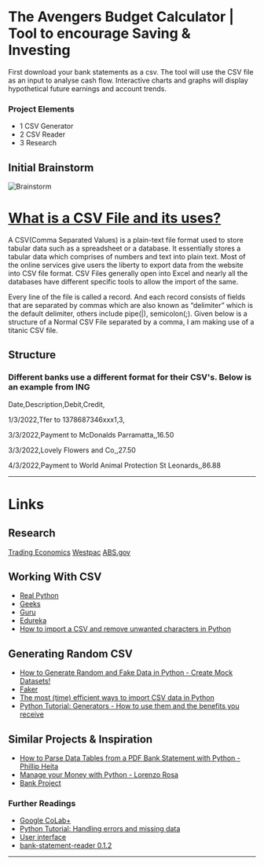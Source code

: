 # The Avengers Budget Calculator | Tool to encourage Saving & Investing

First download your bank statements as a csv. The tool will use the CSV file as an input to analyse cash flow. Interactive charts and graphs will display hypothetical future earnings and account trends.

### Project Elements
- 1 CSV Generator
- 2 CSV Reader
- 3 Research


## Initial Brainstorm

![Brainstorm](/Avengers-Group-Project/Resources/Avenger_Budget_Calculator_1.png)


# [What is a CSV File and its uses?]("https://www.edureka.co/blog/python-csv-files/")


A CSV(Comma Separated Values) is a plain-text file format used to store tabular data such as a spreadsheet or a database. It essentially stores a tabular data which comprises of numbers and text into plain text. Most of the online services give users the liberty to export data from the website into CSV file format. CSV Files generally open into Excel and nearly all the databases have different specific tools to allow the import of the same.

Every line of the file is called a record. And each record consists of fields that are separated by commas which are also known as “delimiter” which is the default delimiter, others include pipe(|), semicolon(;). Given below is a structure of a Normal CSV File separated by a comma, I am making use of a titanic CSV file.

## Structure
### Different banks use a different format for their CSV's. Below is an example from ING



Date,Description,Debit,Credit,

1/3/2022,Tfer to 1378687346xxx1,3,

3/3/2022,Payment to McDonalds Parramatta,,16.50 

3/3/2022,Lovely Flowers and Co,,27.50 

4/3/2022,Payment to World Animal Protection St Leonards,,86.88 




---


# Links 


## Research


[Trading Economics]("https://tradingeconomics.com/australia/personal-savings#:~:text=Personal%20Savings%20in%20Australia%20averaged,the%20second%20quarter%20of%202006.")
[Westpac]("https://www.westpac.com.au/personal-banking/solutions/budgeting-and-savings/savings/savings-by-age/")
[ABS.gov]("https://www.abs.gov.au/statistics/economy/national-accounts/australian-national-accounts-national-income-expenditure-and-product/latest-release")


## Working With CSV


- [Real Python]("https://realpython.com/python-csv/")
- [Geeks]("https://www.geeksforgeeks.org/working-csv-files-python/")
- [Guru]("https://www.guru99.com/python-csv.html")
- [Edureka]("https://www.edureka.co/blog/python-csv-files/")
- [How to import a CSV and remove unwanted characters in Python]("https://www.youtube.com/watch?v=vL_TFRFs3Ps")

## Generating Random CSV


- [How to Generate Random and Fake Data in Python - Create Mock Datasets!]("https://www.youtube.com/watch?v=jSBjRur5dc8")
- [Faker]("https://faker.readthedocs.io/en/master/index.html")
- [The most (time) efficient ways to import CSV data in Python]("https://medium.com/casual-inference/the-most-time-efficient-ways-to-import-csv-data-in-python-cc159b44063d")
- [Python Tutorial: Generators - How to use them and the benefits you receive]("https://www.youtube.com/watch?v=bD05uGo_sVI")


## Similar Projects & Inspiration

- [How to Parse Data Tables from a PDF Bank Statement with Python - Phillip Heita]('https://medium.com/python-in-plain-english/how-to-parse-data-tables-from-a-pdf-bank-statement-with-python-ebc3b8dd8990')
- [Manage your Money with Python - Lorenzo Rosa]("https://towardsdatascience.com/manage-your-money-with-python-707579202203")
- [Bank Project]("https://projectworlds.in/tag/bank-management-system-project-in-python-using-csv/")


### Further Readings

- [Google CoLab]("https://colab.research.google.com/)[+]("https://www.youtube.com/watch?v=uEFsQkhrAOA")
- [Python Tutorial: Handling errors and missing data]("https://www.youtube.com/watch?v=ieUHQzSrpUI")
- [User interface]("https://pypi.org/project/PyQt6/")
- [bank-statement-reader 0.1.2]("https://pypi.org/project/bank-statement-reader/")

---